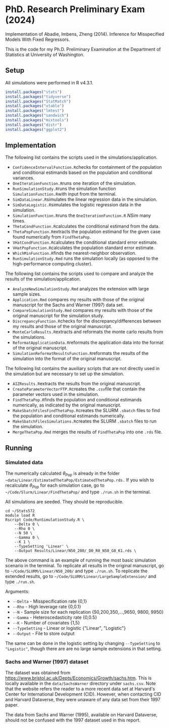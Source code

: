 # PhD. Research Preliminary Exam (2024)

Implementation of Abadie, Imbens, Zheng (2014). Inference for Misspecified Models With Fixed Regressors.

This is the code for my Ph.D. Preliminary Examination at the Department of Statistics at University of Washington.

## Setup

All simulations were performed in R v4.3.1.

```R
install.packages("stats")
install.packages("tidyverse")
install.packages("StatMatch")
install.packages("xtable")
install.packages("lmtest")
install.packages("sandwich")
install.packages("mixtools")
install.packages("distr")
install.packages("ggplot2")
```

## Implementation
The following list contains the scripts used in the simulations/application.
- `ConfidenceIntervalFunction.R`checks for containment of the population and conditional estimands based on the population and conditional variances.
- `OneIterationFunction.R`runs one iteration of the simulation.
- `RunSimulationStudy.R`runs the simulation function `SimulationFunction.R`with input from the terminal.
- `SimDataLinear.R`simulates the linear regression data in the simulation.
- `SimDataLogistic.R`simulates the logistic regression data in the simulation.
- `SimulationFunction.R`runs the `OneIterationFunction.R` $NSim$ many times.
- `ThetaCondFunction.R`calculates the conditional estimand from the data.
- `ThetaPopFunction.R`extracts the population estimand for the given case found numerically from `FindThetaPop`.
- `VHatCondFunction.R`calculates the conditional standard error estimate.
- `VHatPopFunction.R`calculates the population standard error estimate.
- `WhichMinFunction.R`finds the nearest-neighbor observation.
- `RunSimulationStudy.Rmd` runs the simulation locally (as opposed to the high-performance computing cluster).

The following list contains the scripts used to compare and analyze the results of the simulation/application.
- `AnalyzeNewSimulationStudy.Rmd` analyzes the extension with large sample sizes. 
- `Application.Rmd` compares my results with those of the original manuscript for the Sachs and Warner (1997) data set.
- `CompareSimulationStudy.Rmd` compares my results with those of the original manuscript for the simulation study.
- `DiscrepancyFunction.R`checks for the discrepancy/differences between my results and those of the original manuscript.
- `MonteCarloResults.R`extracts and reformats the monte carlo results from the simulations.
- `ReformatApplicationData.R`reformats the application data into the format of the original manuscript.
- `SimulationReformatResultsFunction.R`reformats the results of the simulation into the format of the original manuscript.

The following list contains the auxiliary scripts that are not directly used in the simulation but are necessary to set up the simulation.
- `AIZResults.R`extracts the results from the original manuscript. 
- `CreateParameterVectorFTP.R`creates the `.csv`file that contain the parameter vectors used in the simulation.
- `FindThetaPop.R`finds the population and conditional estimands numerically, as indicated by the original manuscript.
- `MakeSbatchFilesFindThetaPop.R`creates the SLURM `.sbatch` files to find the population and conditional estimands numerically.
- `MakeSbatchFilesSimulations.R`creates the SLURM `.sbatch` files to run the simulation.
- `MergeThetaPop.Rmd` merges the results of `FindThetaPop` into one `.rds` file.

## Running

### Simulated data

The numerically calculated $\theta_{Pop}$ is already in the folder `~data/Linear/EstimatedThetaPop/EstimatedThetaPop.rds.` If you wish to recalculate $\theta_{Pop}$ for each simulation case, go to `~/Code/Slurm/Linear/FindThetaPop/` and type `./run.sh` in the terminal.

All simulations are seeded. They should be reproducible.

```shell
cd ~/Stats572
module load R
Rscript Code/RunSimulationStudy.R \
    --Delta 0 \
    --Rho 0 \
    --N 50 \
    --Gamma 0 \
    --K 1 \
    --TypeSetting 'Linear' \
    --Output Results/Linear/N50_200/_D0_R0_N50_G0_K1.rds \
```
The above command is an example of running the most basic simulation scenario in the terminal. To replicate all results in the original manuscript, go to `~/Code/SLURM/Linear/N50_200/` and type `./run.sh`. To replicate the extended results, go to `~/Code/SLURM/Linear/LargeSampleExtension/` and type `./run.sh`. 

Arguments:
- `--Delta` - Misspecification rate {0,1}
- `--Rho` - High leverage rate {0,0.1}
- `--N` - Sample size for each replication {50,200,350,...,9650, 9800, 9950}
- `--Gamma` - Heteroscedasticity rate {0,0.5}
- `--K` - Number of covariates {1,5}
- `--TypeSetting` - Linear or logistic {"Linear", "Logistic"}
- `--Output` - File to store output

The same can be done in the logistic setting by changing `--TypeSetting` to `"Logistic"`, though there are are no large sample extensions in that setting. 

### Sachs and Warner (1997) dataset

The dataset was obtained from https://www.bristol.ac.uk/Depts/Economics/Growth/sachs.htm. This is locally available in the `data/SachsWarner` directory under `sachs.csv`. Note that the website refers the reader to a more recent data set at Harvard's Center for International Development (CID). However, when contacting CID and Harvard Dataverse, they were unaware of any data set from their 1997 paper. 

The data from Sachs and Warner (1995), available on Harvard Dataverse, should not be confused with the 1997 dataset used in this report.
